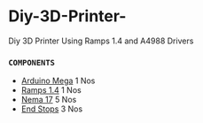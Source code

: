 # Diy-3D-Printer-
Diy 3D Printer Using Ramps 1.4 and A4988 Drivers

### `COMPONENTS`

+ [Arduino Mega](https://www.electronicscomp.com/arduino-mega-2560-r3-india) 1 Nos
+ [Ramps 1.4](https://www.electronicscomp.com/ramps-1.4-3d-printer-controller-board-arduino-mega-shield) 1 Nos
+ [Nema 17](https://bit.ly/3jQbJS7) 5 Nos 
+ [End Stops](https://robu.in/product/cnc-3d-printer-mech-endstop-switch/) 3 Nos 
